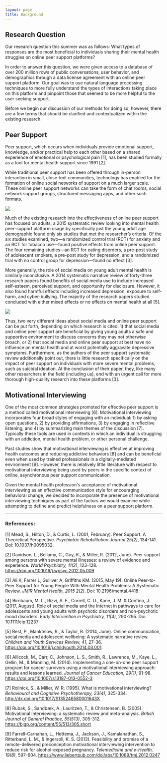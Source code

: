 ```yaml
---
layout: page
title: Background
---
```


## Research Question
Our research question this summer was as follows: What types of responses are the most beneficial to individuals sharing their mental health struggles on online peer support platforms?

In order to answer this question, we were given access to a database of over 200 million rows of public conversations, user behavior, and demographics through a data license agreement with an online peer support platform. Our goal was to use natural language processing techniques to more fully understand the types of interactions taking place on this platform and pinpoint those that seemed to be more helpful to the user seeking support.

Before we begin our discussion of our methods for doing so, however, there are a few terms that should be clarified and contextualized within the existing research.

## Peer Support

Peer support, which occurs when individuals provide emotional support, knowledge, and/or practical help to each other based on a shared experience of emotional or psychological pain [1], has been studied formally as a tool for mental health support since 1991 [2].

While traditional peer support has been offered through in-person interaction in small, close-knit communities, technology has enabled for the formation of online social networks of support on a much larger scale. These online peer support networks can take the form of chat rooms, social network support groups, structured messaging apps, and other such formats. 

<img src="{{ site.url }}{{ site.baseurl }}/assets/img/NewThirty.jpg">

Much of the existing research into the effectiveness of online peer support has focused on adults; a 2015 systematic review looking into mental health peer-support platform usage by specifically just the young adult age demographic found only six studies that met the researcher’s criteria. Of the six studies examined, two—a randomized control trial (RCT) for anxiety and an RCT for tobacco use—found positive effects from online peer support. The four remaining studies—an RCT for eating disorders, a pre-post study of adolescent smokers, a pre-post study for depression, and a randomized trial with no control group for depression—found no effect [3].

More generally, the role of social media on young adult mental health is similarly inconclusive. A 2014 systematic narrative review of forty-three research papers found benefits of social media use to include increased self-esteem, perceived support, and opportunity for disclosure. However, it also found harmful effects including increased depression, exposure to self-harm, and cyber-bullying. The majority of the research papers studied concluded with either mixed effects or no effects on mental health at all [5]. 

<img src="{{ site.url }}{{ site.baseurl }}/assets/img/NewSeventy.jpg">

Thus, two very different ideas about social media and online peer support can be put forth, depending on which research is cited: 1) that social media and online peer support are beneficial by giving young adults a safe and supportive environment to discuss concerns they may not otherwise broach, or 2) that social media and online peer support at best have no influence on mental health and at worst potentially aggravate depressive symptoms. Furthermore, as the authors of the peer support systematic review additionally point out, there is little research specifically on the impact of peer support on individuals with more severe mental problems, such as suicidal ideation. At the conclusion of their paper, they, like many other researchers in the field (including us), end with an urgent call for more thorough high-quality research into these platforms [3].


## Motivational Interviewing

One of the most common strategies promoted for effective peer support is a method called motivational interviewing [6]. Motivational interviewing incorporates four broad styles of engaging with an individual: 1) by asking open questions, 2) by providing affirmations, 3) by engaging in reflective listening, and 4) by summarizing main themes of the discussion [7]. Typically these tools are used in contexts in which an individual is struggling with an addiction, mental health problem, or other personal challenge. 

Past studies show that motivational interviewing is effective at improving health outcomes and reducing addictive behaviors [8] and can be beneficial even when used by trained professionals in a digitally-mediated environment [9]. However, there is relatively little literature with respect to motivational interviewing being used by peers in the specific context of online, asynchronous peer support communication.

Given the mental health profession's acceptance of motivational interviewing as an effective communication style for encouraging behavioral change, we decided to incorporate the presence of motivational interviewing techniques as part of the factors we would examine while attempting to define and predict helpfulness on a peer support platform.

----------------------------------------

### References:

[1] Mead, S., Hilton, D., & Curtis, L. (2001, February). Peer Support: A Theoretical Perspective. *Psychiatric Rehabilitation Journal 25(2)*, 134-141. Doi: 10.1037/h0095032.

[2] Davidson, L., Bellamy, C., Guy, K., & Miller, R. (2012, June). Peer support among persons with severe mental illnesses: a review of evidence and experience. *World Psychiatry, 11(2)*, 123-128. https://doi.org/10.1016/j.wpsyc.2012.05.009

[3] Ali K, Farrer L, Gulliver A, Griffiths KM. (2015, May 19). Online Peer-to-Peer Support for Young People With Mental Health Problems: A Systematic Review. *JMIR Mental Health, 2015 2(2)*. Doi: 10.2196/mental.4418

[4] Birnbaum, M. L., Rizvi, A. F., Correll, C. U., Kane, J. M. & Confino, J. (2017, August). Role of social media and the Internet in pathways to care for adolescents and young adults with psychotic disorders and non-psychotic mood disorders. *Early Intervention in Psychiatry, 11(4)*, 290-295. Doi: 10.1111/eip.12237

[5] Best, P., Manktelow, R., & Taylor, B. (2014, June). Online communication, social media and adolescent wellbeing: A systematic narrative review. *Children and Youth Services Review, 41*, 27-36. https://doi.org/10.1016/j.childyouth.2014.03.001.

[6] Allicock, M., Carr, C., Johnson, L. S., Smith, R., Lawrence, M., Kaye, L., Gellin, M., & Manning, M. (2014). Implementing a one-on-one peer support program for cancer survivors using a motivational interviewing approach: results and lessons learned. *Journal of Cancer Education, 29(1)*, 91-98. https://doi.org/10.1007/s13187-013-0552-3

[7] Rollnick, S., & Miller, W. R. (1995). What is motivational interviewing? *Behavioural and Cognitive Psychotherapy, 23(4)*, 325-334. http://dx.doi.org/10.1017/S135246580001643X

[8] Rubak, S., Sandbæk, A., Lauritzen, T., & Christensen, B. (2005). Motivational interviewing: a systematic review and meta-analysis. *British Journal of General Practice, 55(513)*, 305-312. https://bjgp.org/content/55/513/305.short

[9] Farrell-Carnahan, L., Hettema, J., Jackson, J., Kamalanathan, S., Ritterband, L. M., & Ingersoll, K. S. (2013). Feasibility and promise of a remote-delivered preconception motivational interviewing intervention to reduce risk for alcohol-exposed pregnancy. *Telemedicine and e-Health, 19(8)*, 597-604. https://www.liebertpub.com/doi/abs/10.1089/tmj.2012.0247
